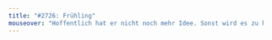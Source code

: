 ```yaml
---
title: "#2726: Frühling"
mouseover: "Hoffentlich hat er nicht noch mehr Idee. Sonst wird es zu hell zum Schlafen."
---
```

